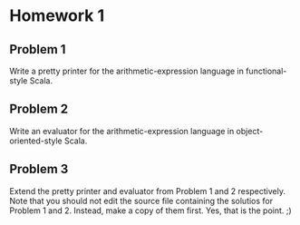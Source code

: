 # Homework 1

## Problem 1

Write a pretty printer for the arithmetic-expression language in
functional-style Scala. 

## Problem 2

Write an evaluator for the arithmetic-expression language in
object-oriented-style Scala.

## Problem 3

Extend the pretty printer and evaluator from Problem 1 and 2 respectively.
Note that you should not edit the source file containing the solutios for
Problem 1 and 2.  Instead, make a copy of them first.  Yes, that is the point.
;)

